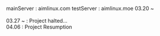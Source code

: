 
mainServer : aimlinux.com
testServer : aimlinux.moe
03.20 ~ <br><br>
03.27 ~ : Project halted...<br>
04.06 : Project Resumption
